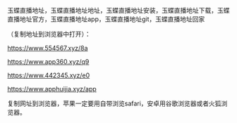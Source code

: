 玉蝶直播地址，玉蝶直播地址地址，玉蝶直播地址安装，玉蝶直播地址下载，玉蝶直播地址官方，玉蝶直播地址app，玉蝶直播地址git，玉蝶直播地址回家


（复制地址到浏览器中打开）：

https://www.554567.xyz/8a

https://www.app360.xyz/q9

https://www.442345.xyz/e0

https://www.apphuijia.xyz/app

复制网址到浏览器，苹果一定要用自带浏览safari，安卓用谷歌浏览器或者火狐浏览器。
